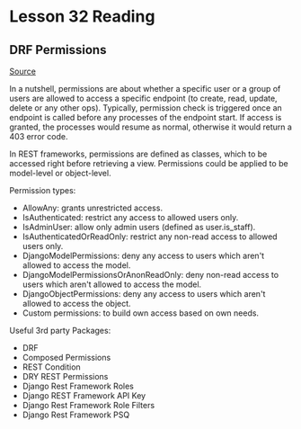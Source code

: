 # Lesson 32 Reading

## DRF Permissions

[Source](https://www.django-rest-framework.org/api-guide/permissions/)

In a nutshell, permissions are about whether a specific user or a group of users are allowed to access a specific endpoint (to create, read, update, delete or any other ops). Typically, permission check is triggered once an endpoint is called before any processes of the endpoint start. If access is granted, the processes would resume as normal, otherwise it would return a 403 error code.

In REST frameworks, permissions are defined as classes, which to be accessed right before retrieving a view. Permissions could be applied to be model-level or object-level.

Permission types:

- AllowAny: grants unrestricted access.
- IsAuthenticated: restrict any access to allowed users only.
- IsAdminUser: allow only admin users (defined as user.is_staff).
- IsAuthenticatedOrReadOnly: restrict any non-read access to allowed users only.
- DjangoModelPermissions: deny any access to users which aren't allowed to access the model.
- DjangoModelPermissionsOrAnonReadOnly: deny non-read access to users which aren't allowed to access the model.
- DjangoObjectPermissions: deny any access to users which aren't allowed to access the object.
- Custom permissions: to build own access based on own needs.

Useful 3rd party Packages:

- DRF
- Composed Permissions
- REST Condition
- DRY REST Permissions
- Django Rest Framework Roles
- Django REST Framework API Key
- Django Rest Framework Role Filters
- Django Rest Framework PSQ
